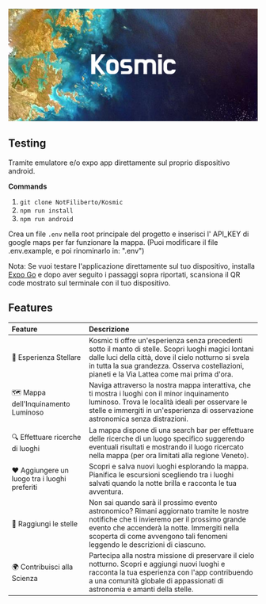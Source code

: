 ![plot](./assets/images/Kosmic.png)

## Testing

Tramite emulatore e/o expo app direttamente sul proprio dispositivo android.

**Commands**
  1. `git clone NotFiliberto/Kosmic`
  2. `npm run install`
  3. `npm run android`

Crea un file `.env` nella root principale del progetto e inserisci l' API_KEY di google maps per far funzionare la mappa. (Puoi modificare il file .env.example, e poi rinominarlo in: ".env")

Nota: Se vuoi testare l'applicazione direttamente sul tuo dispositivo, installa [Expo Go](https://expo.dev/client) e dopo aver seguito i passaggi sopra riportati, scansiona il QR code mostrato sul terminale con il tuo dispositivo.

## Features

| Feature       | Descrizione |
| :------------ | :---------- |
|🌌 Esperienza Stellare | Kosmic ti offre un'esperienza senza precedenti sotto il manto di stelle. Scopri luoghi magici lontani dalle luci della città, dove il cielo notturno si svela in tutta la sua grandezza. Osserva costellazioni, pianeti e la Via Lattea come mai prima d'ora. |
| 🗺 Mappa dell'Inquinamento Luminoso | Naviga attraverso la nostra mappa interattiva, che ti mostra i luoghi con il minor inquinamento luminoso. Trova le località ideali per osservare le stelle e immergiti in un'esperienza di osservazione astronomica senza distrazioni.|
| 🔍 Effettuare ricerche di luoghi | La mappa dispone di una search bar per effettuare delle ricerche di un luogo specifico suggerendo eventuali risultati e mostrando il luogo ricercato nella mappa (per ora limitati alla regione Veneto).  |
| ❤️ Aggiungere un luogo tra i luoghi preferiti | Scopri e salva nuovi luoghi esplorando la mappa. Pianifica le escursioni scegliendo tra i luoghi salvati quando la notte brilla e racconta le tua avventura. |
| 🌠 Raggiungi le stelle | Non sai quando sarà il prossimo evento astronomico? Rimani aggiornato tramite le nostre notifiche che ti invieremo per il prossimo grande evento che accenderà la notte. Immergiti nella scoperta di come avvengono tali fenomeni leggendo le descrizioni di ciascuno.  |
| 🌍 Contribuisci alla Scienza | Partecipa alla nostra missione di preservare il cielo notturno. Scopri e aggiungi nuovi luoghi e racconta la tua esperienza con l'app contribuendo a una comunità globale di appassionati di astronomia e amanti della stelle. |
